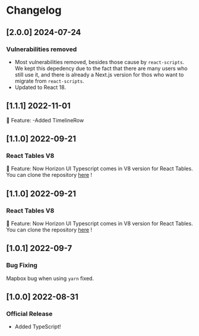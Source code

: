 # Changelog

## [2.0.0] 2024-07-24

### Vulnerabilities removed

- Most vulnerabilities removed, besides those cause by `react-scripts`. We kept this depedency due to the fact that there are
  many users who still use it, and there is already a Next.js version for thos who want to migrate from `react-scripts`.
- Updated to React 18.

## [1.1.1] 2022-11-01

🚀 Feature:
-Added TimelineRow

## [1.1.0] 2022-09-21

### React Tables V8

🚀 Feature: Now Horizon UI Typescript comes in V8 version for React Tables. You can clone the repository [here](https://github.com/horizon-ui/horizon-ui-chakra-ts/tree/feature/react-table-v8) !

## [1.1.0] 2022-09-21

### React Tables V8

🚀 Feature: Now Horizon UI Typescript comes in V8 version for React Tables. You can clone the repository [here](https://github.com/horizon-ui/horizon-ui-chakra-ts/tree/feature/react-table-v8) !

## [1.0.1] 2022-09-7

### Bug Fixing

Mapbox bug when using `yarn` fixed.

## [1.0.0] 2022-08-31

### Official Release

- Added TypeScript!
